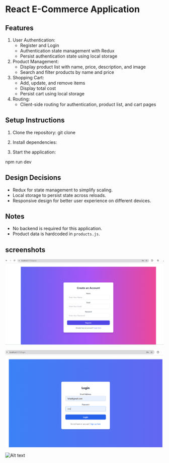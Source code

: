 # React E-Commerce Application

## Features
1. User Authentication:
   - Register and Login
   - Authentication state management with Redux
   - Persist authentication state using local storage
2. Product Management:
   - Display product list with name, price, description, and image
   - Search and filter products by name and price
3. Shopping Cart:
   - Add, update, and remove items
   - Display total cost
   - Persist cart using local storage
4. Routing:
   - Client-side routing for authentication, product list, and cart pages

## Setup Instructions
1. Clone the repository:
git clone [<repository-link>](https://github.com/FathimaHusna/SimpleEcomProject.git)

2. Install dependencies:

3. Start the application:

npm run dev


## Design Decisions
- Redux for state management to simplify scaling.
- Local storage to persist state across reloads.
- Responsive design for better user experience on different devices.

## Notes
- No backend is required for this application.
- Product data is hardcoded in `products.js`.

 ## screenshots
![Alt text](react-ecommerce/src/screenshots/u1.png)

![Alt text](react-ecommerce/src/screenshots/u2.png)

![Alt text](react-ecommerce/src/screenshots/u13.png)



